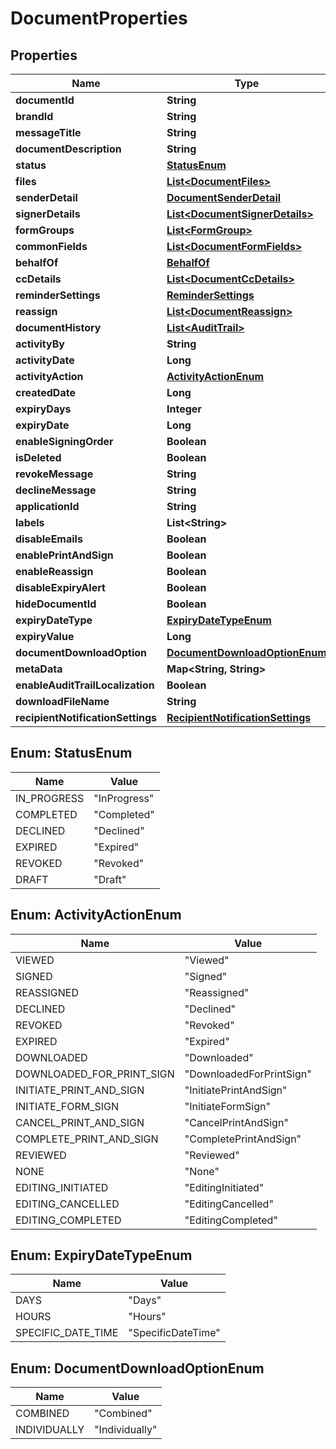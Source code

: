 

# DocumentProperties


## Properties

| Name | Type | Description | Notes |
|------------ | ------------- | ------------- | -------------|
|**documentId** | **String** |  |  [optional] |
|**brandId** | **String** |  |  [optional] |
|**messageTitle** | **String** |  |  [optional] |
|**documentDescription** | **String** |  |  [optional] |
|**status** | [**StatusEnum**](#StatusEnum) |  |  [optional] |
|**files** | [**List&lt;DocumentFiles&gt;**](DocumentFiles.md) |  |  [optional] |
|**senderDetail** | [**DocumentSenderDetail**](DocumentSenderDetail.md) |  |  [optional] |
|**signerDetails** | [**List&lt;DocumentSignerDetails&gt;**](DocumentSignerDetails.md) |  |  [optional] |
|**formGroups** | [**List&lt;FormGroup&gt;**](FormGroup.md) |  |  [optional] |
|**commonFields** | [**List&lt;DocumentFormFields&gt;**](DocumentFormFields.md) |  |  [optional] |
|**behalfOf** | [**BehalfOf**](BehalfOf.md) |  |  [optional] |
|**ccDetails** | [**List&lt;DocumentCcDetails&gt;**](DocumentCcDetails.md) |  |  [optional] |
|**reminderSettings** | [**ReminderSettings**](ReminderSettings.md) |  |  [optional] |
|**reassign** | [**List&lt;DocumentReassign&gt;**](DocumentReassign.md) |  |  [optional] |
|**documentHistory** | [**List&lt;AuditTrail&gt;**](AuditTrail.md) |  |  [optional] |
|**activityBy** | **String** |  |  [optional] |
|**activityDate** | **Long** |  |  [optional] |
|**activityAction** | [**ActivityActionEnum**](#ActivityActionEnum) |  |  [optional] |
|**createdDate** | **Long** |  |  [optional] |
|**expiryDays** | **Integer** |  |  [optional] |
|**expiryDate** | **Long** |  |  [optional] |
|**enableSigningOrder** | **Boolean** |  |  [optional] |
|**isDeleted** | **Boolean** |  |  [optional] |
|**revokeMessage** | **String** |  |  [optional] |
|**declineMessage** | **String** |  |  [optional] |
|**applicationId** | **String** |  |  [optional] |
|**labels** | **List&lt;String&gt;** |  |  [optional] |
|**disableEmails** | **Boolean** |  |  [optional] |
|**enablePrintAndSign** | **Boolean** |  |  [optional] |
|**enableReassign** | **Boolean** |  |  [optional] |
|**disableExpiryAlert** | **Boolean** |  |  [optional] |
|**hideDocumentId** | **Boolean** |  |  [optional] |
|**expiryDateType** | [**ExpiryDateTypeEnum**](#ExpiryDateTypeEnum) |  |  [optional] |
|**expiryValue** | **Long** |  |  [optional] |
|**documentDownloadOption** | [**DocumentDownloadOptionEnum**](#DocumentDownloadOptionEnum) |  |  [optional] |
|**metaData** | **Map&lt;String, String&gt;** |  |  [optional] |
|**enableAuditTrailLocalization** | **Boolean** |  |  [optional] |
|**downloadFileName** | **String** |  |  [optional] |
|**recipientNotificationSettings** | [**RecipientNotificationSettings**](RecipientNotificationSettings.md) |  |  [optional] |



## Enum: StatusEnum

| Name | Value |
|---- | -----|
| IN_PROGRESS | &quot;InProgress&quot; |
| COMPLETED | &quot;Completed&quot; |
| DECLINED | &quot;Declined&quot; |
| EXPIRED | &quot;Expired&quot; |
| REVOKED | &quot;Revoked&quot; |
| DRAFT | &quot;Draft&quot; |



## Enum: ActivityActionEnum

| Name | Value |
|---- | -----|
| VIEWED | &quot;Viewed&quot; |
| SIGNED | &quot;Signed&quot; |
| REASSIGNED | &quot;Reassigned&quot; |
| DECLINED | &quot;Declined&quot; |
| REVOKED | &quot;Revoked&quot; |
| EXPIRED | &quot;Expired&quot; |
| DOWNLOADED | &quot;Downloaded&quot; |
| DOWNLOADED_FOR_PRINT_SIGN | &quot;DownloadedForPrintSign&quot; |
| INITIATE_PRINT_AND_SIGN | &quot;InitiatePrintAndSign&quot; |
| INITIATE_FORM_SIGN | &quot;InitiateFormSign&quot; |
| CANCEL_PRINT_AND_SIGN | &quot;CancelPrintAndSign&quot; |
| COMPLETE_PRINT_AND_SIGN | &quot;CompletePrintAndSign&quot; |
| REVIEWED | &quot;Reviewed&quot; |
| NONE | &quot;None&quot; |
| EDITING_INITIATED | &quot;EditingInitiated&quot; |
| EDITING_CANCELLED | &quot;EditingCancelled&quot; |
| EDITING_COMPLETED | &quot;EditingCompleted&quot; |



## Enum: ExpiryDateTypeEnum

| Name | Value |
|---- | -----|
| DAYS | &quot;Days&quot; |
| HOURS | &quot;Hours&quot; |
| SPECIFIC_DATE_TIME | &quot;SpecificDateTime&quot; |



## Enum: DocumentDownloadOptionEnum

| Name | Value |
|---- | -----|
| COMBINED | &quot;Combined&quot; |
| INDIVIDUALLY | &quot;Individually&quot; |



